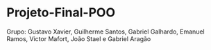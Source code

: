 # Projeto-Final-POO
Grupo: Gustavo Xavier, Guilherme Santos, Gabriel Galhardo, Emanuel Ramos, Victor Mafort, João Stael e Gabriel Aragão
